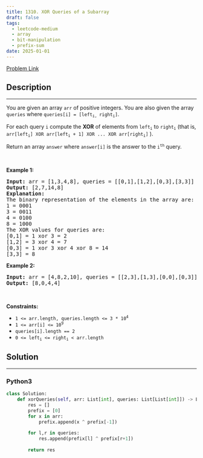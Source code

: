 ```yaml
---
title: 1310. XOR Queries of a Subarray
draft: false
tags: 
  - leetcode-medium
  - array
  - bit-manipulation
  - prefix-sum
date: 2025-01-01
---
```


[Problem Link](https://leetcode.com/problems/xor-queries-of-a-subarray/)

## Description

---
<p>You are given an array <code>arr</code> of positive integers. You are also given the array <code>queries</code> where <code>queries[i] = [left<sub>i, </sub>right<sub>i</sub>]</code>.</p>

<p>For each query <code>i</code> compute the <strong>XOR</strong> of elements from <code>left<sub>i</sub></code> to <code>right<sub>i</sub></code> (that is, <code>arr[left<sub>i</sub>] XOR arr[left<sub>i</sub> + 1] XOR ... XOR arr[right<sub>i</sub>]</code> ).</p>

<p>Return an array <code>answer</code> where <code>answer[i]</code> is the answer to the <code>i<sup>th</sup></code> query.</p>

<p>&nbsp;</p>
<p><strong class="example">Example 1:</strong></p>

<pre>
<strong>Input:</strong> arr = [1,3,4,8], queries = [[0,1],[1,2],[0,3],[3,3]]
<strong>Output:</strong> [2,7,14,8] 
<strong>Explanation:</strong> 
The binary representation of the elements in the array are:
1 = 0001 
3 = 0011 
4 = 0100 
8 = 1000 
The XOR values for queries are:
[0,1] = 1 xor 3 = 2 
[1,2] = 3 xor 4 = 7 
[0,3] = 1 xor 3 xor 4 xor 8 = 14 
[3,3] = 8
</pre>

<p><strong class="example">Example 2:</strong></p>

<pre>
<strong>Input:</strong> arr = [4,8,2,10], queries = [[2,3],[1,3],[0,0],[0,3]]
<strong>Output:</strong> [8,0,4,4]
</pre>

<p>&nbsp;</p>
<p><strong>Constraints:</strong></p>

<ul>
	<li><code>1 &lt;= arr.length, queries.length &lt;= 3 * 10<sup>4</sup></code></li>
	<li><code>1 &lt;= arr[i] &lt;= 10<sup>9</sup></code></li>
	<li><code>queries[i].length == 2</code></li>
	<li><code>0 &lt;= left<sub>i</sub> &lt;= right<sub>i</sub> &lt; arr.length</code></li>
</ul>


## Solution

---
### Python3
``` py title='xor-queries-of-a-subarray'
class Solution:
    def xorQueries(self, arr: List[int], queries: List[List[int]]) -> List[int]:
        res = []
        prefix = [0]
        for x in arr:
            prefix.append(x ^ prefix[-1])
        
        for l,r in queries:
            res.append(prefix[l] ^ prefix[r+1])
        
        return res
```

